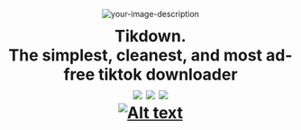 <p align="center" style="text-align:center;">
  <img src="https://cdn.discordapp.com/attachments/1078123836966445136/1085743302533468180/icon-upscaled.png" alt="your-image-description" />
  <h1 align="center" style="margin:0;padding:0;">
  Tikdown.<br>The simplest, cleanest, and most ad-free tiktok downloader<br>
  <img src="https://img.shields.io/badge/Express.js-000000?style=for-the-badge&logo=express&logoColor=white">
  <img src="https://img.shields.io/badge/Node.js-339933?style=for-the-badge&logo=nodedotjs&logoColor=white">
  <img src="https://img.shields.io/badge/Glitch-2800ff?style=for-the-badge&logo=glitch&logoColor=white">
  <br><a href="https://discordapp.com/users/629745194920837120">
  <img src="https://img.shields.io/badge/Discord-5865F2?style=for-the-badge&logo=discord&logoColor=white" alt="Alt text">
</a></h1>
</p>
